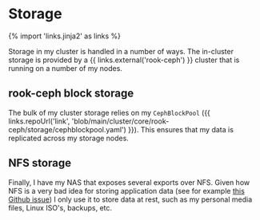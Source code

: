 # Storage

{% import 'links.jinja2' as links %}

Storage in my cluster is handled in a number of ways.
The in-cluster storage is provided by a {{ links.external('rook-ceph') }} cluster that is running on a number of my nodes.

## rook-ceph block storage

The bulk of my cluster storage relies on my `CephBlockPool` ({{ links.repoUrl('link', 'blob/main/cluster/core/rook-ceph/storage/cephblockpool.yaml') }}). This ensures that my data is replicated across my storage nodes.

## NFS storage

Finally, I have my NAS that exposes several exports over NFS. Given how NFS is a very bad idea for storing application data (see for example [this Github issue](https://github.com/Sonarr/Sonarr/issues/1886)) I only use it to store data at rest, such as my personal media files, Linux ISO's, backups, etc.
